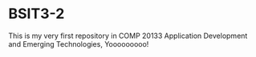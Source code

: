 # BSIT3-2
This is my very first repository in COMP 20133 Application Development and Emerging Technologies,
Yooooooooo!